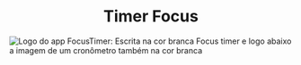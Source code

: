 # <h1 align="center">Timer Focus</h1>
![Logo do app FocusTimer: Escrita na cor branca Focus timer e logo abaixo a imagem de um cronômetro também na cor branca](https://user-images.githubusercontent.com/25981766/226639698-bc8f8e84-f3d3-4b82-ad82-8336b6b1b274.png)
